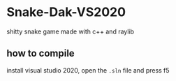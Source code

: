 # Snake-Dak-VS2020
shitty snake game made with c++ and raylib

## how to compile
install visual studio 2020, open the `.sln` file and press f5 

